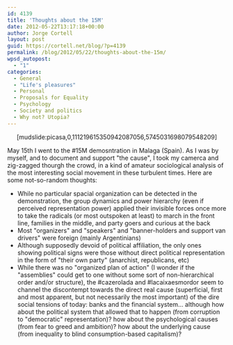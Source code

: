```yaml
---
id: 4139
title: 'Thoughts about the 15M'
date: 2012-05-22T13:17:18+00:00
author: Jorge Cortell
layout: post
guid: https://cortell.net/blog/?p=4139
permalink: /blog/2012/05/22/thoughts-about-the-15m/
wpsd_autopost:
  - "1"
categories:
  - General
  - "Life's pleasures"
  - Personal
  - Proposals for Equality
  - Psychology
  - Society and politics
  - Why not? Utopia?
---
```

<p style="text-align: center">
  [mudslide:picasa,0,111219615350942087056,5745031698079548209]
</p>

May 15th I went to the #15M demosntration in Malaga (Spain). As I was by myself, and to document and support "the cause", I took my camerca and zig-zagged thourgh the crowd, in a kind of amateur sociological analysis of the most interesting social movement in these turbulent times. Here are some not-so-random thoughts:

  * While no particular spacial organization can be detected in the demonstration, the group dynamics and power hierarchy (even if perceived representation power) applied their invisible forces once more to take the radicals (or most outspoken at least) to march in the front line, families in the middle, and party goers and curious at the back
  * Most "organizers" and "speakers" and "banner-holders and support van drivers" were foreign (mainly Argentinians)
  * Although supposedly devoid of political affiliation, the only ones showing political signs were those without direct political representation in the form of "their own party" (anarchist, republicans, etc)
  * While there was no "organized plan of action" (I wonder if the "assemblies" could get to one without some sort of non-hierarchical order and/or structure), the #cazerolada and #lacaixaesmordor seem to channel the discontempt towards the direct real cause (superficial, first and most apparent, but not necessarily the most important) of the dire social tensions of today: banks and the financial system... although how about the political system that allowed that to happen (from corruption to "democratic" representation)? how about the psychological causes (from fear to greed and ambition)? how about the underlying cause (from inequality to blind consumption-based capitalism)?
